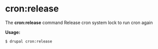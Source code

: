 # cron:release
The **cron:release** command Release cron system lock to run cron again

**Usage:**
```
$ drupal cron:release 
```


